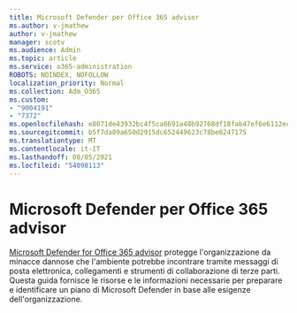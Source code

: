 ```yaml
---
title: Microsoft Defender per Office 365 advisor
ms.author: v-jmathew
author: v-jmathew
manager: scotv
ms.audience: Admin
ms.topic: article
ms.service: o365-administration
ROBOTS: NOINDEX, NOFOLLOW
localization_priority: Normal
ms.collection: Adm_O365
ms.custom:
- "9004191"
- "7372"
ms.openlocfilehash: e8071de43932bc4f5ca6691a48b92768df18fab47ef6e6112ecc8604678b6408
ms.sourcegitcommit: b5f7da89a650d2915dc652449623c78be6247175
ms.translationtype: MT
ms.contentlocale: it-IT
ms.lasthandoff: 08/05/2021
ms.locfileid: "54098113"
---
```

# <a name="microsoft-defender-for-office-365-advisor"></a>Microsoft Defender per Office 365 advisor

[Microsoft Defender for Office 365 advisor](https://go.microsoft.com/fwlink/?linkid=2146614) protegge l'organizzazione da minacce dannose che l'ambiente potrebbe incontrare tramite messaggi di posta elettronica, collegamenti e strumenti di collaborazione di terze parti. Questa guida fornisce le risorse e le informazioni necessarie per preparare e identificare un piano di Microsoft Defender in base alle esigenze dell'organizzazione.
